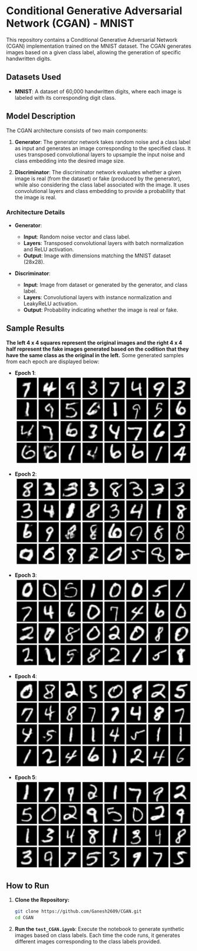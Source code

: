 # Conditional Generative Adversarial Network (CGAN) - MNIST

This repository contains a Conditional Generative Adversarial Network (CGAN) implementation trained on the MNIST dataset. The CGAN generates images based on a given class label, allowing the generation of specific handwritten digits.

## Datasets Used
- **MNIST**: A dataset of 60,000 handwritten digits, where each image is labeled with its corresponding digit class.

## Model Description

The CGAN architecture consists of two main components:

1. **Generator**: The generator network takes random noise and a class label as input and generates an image corresponding to the specified class. It uses transposed convolutional layers to upsample the input noise and class embedding into the desired image size.

2. **Discriminator**: The discriminator network evaluates whether a given image is real (from the dataset) or fake (produced by the generator), while also considering the class label associated with the image. It uses convolutional layers and class embedding to provide a probability that the image is real.

### Architecture Details
- **Generator**:
  - **Input**: Random noise vector and class label.
  - **Layers**: Transposed convolutional layers with batch normalization and ReLU activation.
  - **Output**: Image with dimensions matching the MNIST dataset (28x28).

- **Discriminator**:
  - **Input**: Image from dataset or generated by the generator, and class label.
  - **Layers**: Convolutional layers with instance normalization and LeakyReLU activation.
  - **Output**: Probability indicating whether the image is real or fake.

## Sample Results
**The left 4 x 4 squares represent the original images and the right 4 x 4 half represent the fake images generated based on the codition that they have the same class as the original in the left.**
Some generated samples from each epoch are displayed below:

- **Epoch 1**:  
  ![Epoch 1](Results/Epoch_1.png)

- **Epoch 2**:  
  ![Epoch 2](Results/Epoch_2.png)

- **Epoch 3**:  
  ![Epoch 3](Results/Epoch_3.png)

- **Epoch 4**:  
  ![Epoch 4](Results/Epoch_4.png)

- **Epoch 5**:  
  ![Epoch 5](Results/Epoch_5.png)

## How to Run

1. **Clone the Repository:**
   ```bash
   git clone https://github.com/Ganesh2609/CGAN.git
   cd CGAN

2. **Run the `test_CGAN.ipynb`**: Execute the notebook to generate synthetic images based on class labels. Each time the code runs, it generates different images corresponding to the class labels provided.
